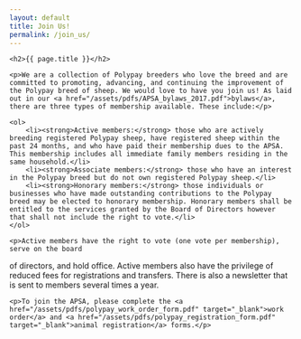 ```yaml
---
layout: default
title: Join Us!
permalink: /join_us/
---
```


<div class="join-us">

	<h2>{{ page.title }}</h2>

	<p>We are a collection of Polypay breeders who love the breed and are committed to promoting, advancing, and continuing the improvement of the Polypay breed of sheep. We would love to have you join us! As laid out in our <a href="/assets/pdfs/APSA_bylaws_2017.pdf">bylaws</a>, there are three types of membership available. These include:</p>

 	<ol>
		<li><strong>Active members:</strong> those who are actively breeding registered Polypay sheep, have registered sheep within the past 24 months, and who have paid their membership dues to the APSA. This membership includes all immediate family members residing in the same household.</li>
		<li><strong>Associate members:</strong> those who have an interest in the Polypay breed but do not own registered Polypay sheep.</li>
		<li><strong>Honorary members:</strong> those individuals or businesses who have made outstanding contributions to the Polypay breed may be elected to honorary membership. Honorary members shall be entitled to the services granted by the Board of Directors however that shall not include the right to vote.</li>
	</ol>

	<p>Active members have the right to vote (one vote per membership), serve on the board
of directors, and hold office. Active members also have the privilege of reduced fees for registrations and transfers. There is also a newsletter that is sent to members several times a year.</p>

	<p>To join the APSA, please complete the <a href="/assets/pdfs/polypay_work_order_form.pdf" target="_blank">work order</a> and <a href="/assets/pdfs/polypay_registration_form.pdf" target="_blank">animal registration</a> forms.</p>
</div>
